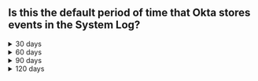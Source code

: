 ## Is this the default period of time that Okta stores events in the System Log?

<details>
  <summary>30 days</summary>
<p>
  No
</p>
</details>

<details>
  <summary>60 days</summary>
<p>
  No
</p>
</details>

<details>
  <summary>90 days</summary>
<p>
  Yes
</p>
</details>

<details>
  <summary>120 days</summary>
<p>
  No
</p>
</details>
